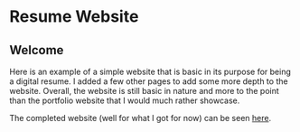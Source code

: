 # Resume Website

## Welcome

Here is an example of a simple website that is basic in its purpose for being a digital resume. I added a few other pages to add some more depth to the website. Overall, the website is still basic in nature and more to the point than the portfolio website that I would much rather showcase. 

The completed website (well for what I got for now) can be seen [here](https://aquaman48.github.io/cv/).
